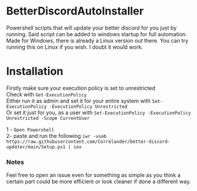 # BetterDiscordAutoInstaller
Powershell scripts that will update your better discord for you just by running. Said script can be added to windows startup for full automation.
Made for Windows, there is already a Linux version out there. You can try running this on Linux if you wish. I doubt it would work.

# Installation
Firstly make sure your execution policy is set to unrestricted  
Check with `Get-ExecutionPolicy`  
Either run it as admin and set it for your entire system with `Set-ExecutionPolicy -ExecutionPolicy Unrestricted`  
Or set it just for you, as a user with `Set-ExecutionPolicy -ExecutionPolicy Unrestricted -Scope CurrentUser`  
  
1 - `Open Powershell`  
2- paste and run the following `iwr -useb https://raw.githubusercontent.com/Correlander/better-discord-updater/main/Setup.ps1 | iex`  
  
### Notes  
Feel free to open an issue even for something as simple as you think a certain part could be more efficient or look cleaner if done a different way.

